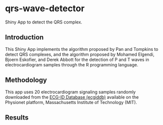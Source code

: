 
# qrs-wave-detector
Shiny App to detect the QRS complex.

## Introduction

This Shiny App implements the algorithm proposed by Pan and Tompkins to detect QRS complexes, and the algorithm proposed by Mohamed Elgendi, Bjoern Eskofier, and Derek Abbott for the detection of P and T waves in electrocardiogram samples through the R programming language.

## Methodology

This app uses 20 electrocardiogram signaling samples randomly downloaded from the [ECG-ID Database (ecgiddb)](https://physionet.org/content/ecgiddb/1.0.0/) available on the Physionet platform, Massachusetts Institute of Technology (MIT).

## Results

